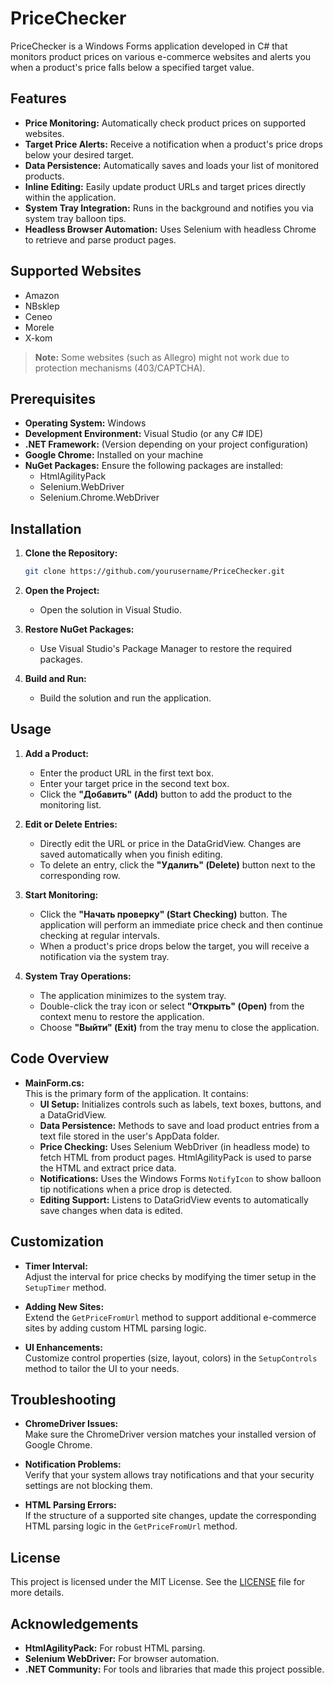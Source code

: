 ﻿# PriceChecker

PriceChecker is a Windows Forms application developed in C# that monitors product prices on various e-commerce websites and alerts you when a product's price falls below a specified target value.

## Features

- **Price Monitoring:** Automatically check product prices on supported websites.
- **Target Price Alerts:** Receive a notification when a product's price drops below your desired target.
- **Data Persistence:** Automatically saves and loads your list of monitored products.
- **Inline Editing:** Easily update product URLs and target prices directly within the application.
- **System Tray Integration:** Runs in the background and notifies you via system tray balloon tips.
- **Headless Browser Automation:** Uses Selenium with headless Chrome to retrieve and parse product pages.

## Supported Websites

- Amazon
- NBsklep
- Ceneo
- Morele
- X-kom

> **Note:** Some websites (such as Allegro) might not work due to protection mechanisms (403/CAPTCHA).

## Prerequisites

- **Operating System:** Windows
- **Development Environment:** Visual Studio (or any C# IDE)
- **.NET Framework:** (Version depending on your project configuration)
- **Google Chrome:** Installed on your machine
- **NuGet Packages:** Ensure the following packages are installed:
  - HtmlAgilityPack
  - Selenium.WebDriver
  - Selenium.Chrome.WebDriver

## Installation

1. **Clone the Repository:**
   ```bash
   git clone https://github.com/yourusername/PriceChecker.git
   ```

2. **Open the Project:**
   - Open the solution in Visual Studio.

3. **Restore NuGet Packages:**
   - Use Visual Studio's Package Manager to restore the required packages.

4. **Build and Run:**
   - Build the solution and run the application.

## Usage

1. **Add a Product:**
   - Enter the product URL in the first text box.
   - Enter your target price in the second text box.
   - Click the **"Добавить" (Add)** button to add the product to the monitoring list.

2. **Edit or Delete Entries:**
   - Directly edit the URL or price in the DataGridView. Changes are saved automatically when you finish editing.
   - To delete an entry, click the **"Удалить" (Delete)** button next to the corresponding row.

3. **Start Monitoring:**
   - Click the **"Начать проверку" (Start Checking)** button. The application will perform an immediate price check and then continue checking at regular intervals.
   - When a product's price drops below the target, you will receive a notification via the system tray.

4. **System Tray Operations:**
   - The application minimizes to the system tray.
   - Double-click the tray icon or select **"Открыть" (Open)** from the context menu to restore the application.
   - Choose **"Выйти" (Exit)** from the tray menu to close the application.

## Code Overview

- **MainForm.cs:**  
  This is the primary form of the application. It contains:
  - **UI Setup:** Initializes controls such as labels, text boxes, buttons, and a DataGridView.
  - **Data Persistence:** Methods to save and load product entries from a text file stored in the user's AppData folder.
  - **Price Checking:** Uses Selenium WebDriver (in headless mode) to fetch HTML from product pages. HtmlAgilityPack is used to parse the HTML and extract price data.
  - **Notifications:** Uses the Windows Forms `NotifyIcon` to show balloon tip notifications when a price drop is detected.
  - **Editing Support:** Listens to DataGridView events to automatically save changes when data is edited.

## Customization

- **Timer Interval:**  
  Adjust the interval for price checks by modifying the timer setup in the `SetupTimer` method.

- **Adding New Sites:**  
  Extend the `GetPriceFromUrl` method to support additional e-commerce sites by adding custom HTML parsing logic.

- **UI Enhancements:**  
  Customize control properties (size, layout, colors) in the `SetupControls` method to tailor the UI to your needs.

## Troubleshooting

- **ChromeDriver Issues:**  
  Make sure the ChromeDriver version matches your installed version of Google Chrome.

- **Notification Problems:**  
  Verify that your system allows tray notifications and that your security settings are not blocking them.

- **HTML Parsing Errors:**  
  If the structure of a supported site changes, update the corresponding HTML parsing logic in the `GetPriceFromUrl` method.

## License

This project is licensed under the MIT License. See the [LICENSE](LICENSE) file for more details.

## Acknowledgements

- **HtmlAgilityPack:** For robust HTML parsing.
- **Selenium WebDriver:** For browser automation.
- **.NET Community:** For tools and libraries that made this project possible.
